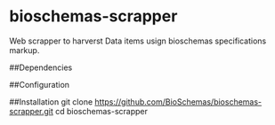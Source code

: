 # bioschemas-scrapper
Web scrapper to harverst Data items usign bioschemas specifications markup.

##Dependencies


##Configuration

##Installation
git clone https://github.com/BioSchemas/bioschemas-scrapper.git
cd bioschemas-scrapper
